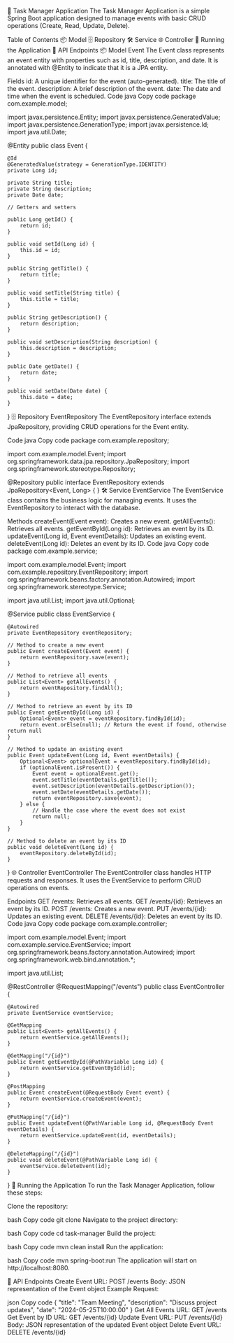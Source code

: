 📅 Task Manager Application
The Task Manager Application is a simple Spring Boot application designed to manage events with basic CRUD operations (Create, Read, Update, Delete).

Table of Contents
📦 Model
🗄️ Repository
🛠️ Service
🌐 Controller
🚀 Running the Application
🔗 API Endpoints
📦 Model
Event
The Event class represents an event entity with properties such as id, title, description, and date. It is annotated with @Entity to indicate that it is a JPA entity.

Fields
id: A unique identifier for the event (auto-generated).
title: The title of the event.
description: A brief description of the event.
date: The date and time when the event is scheduled.
Code
java
Copy code
package com.example.model;

import javax.persistence.Entity;
import javax.persistence.GeneratedValue;
import javax.persistence.GenerationType;
import javax.persistence.Id;
import java.util.Date;

@Entity
public class Event {

    @Id
    @GeneratedValue(strategy = GenerationType.IDENTITY)
    private Long id;

    private String title;
    private String description;
    private Date date;

    // Getters and setters

    public Long getId() {
        return id;
    }

    public void setId(Long id) {
        this.id = id;
    }

    public String getTitle() {
        return title;
    }

    public void setTitle(String title) {
        this.title = title;
    }

    public String getDescription() {
        return description;
    }

    public void setDescription(String description) {
        this.description = description;
    }

    public Date getDate() {
        return date;
    }

    public void setDate(Date date) {
        this.date = date;
    }
}
🗄️ Repository
EventRepository
The EventRepository interface extends JpaRepository, providing CRUD operations for the Event entity.

Code
java
Copy code
package com.example.repository;

import com.example.model.Event;
import org.springframework.data.jpa.repository.JpaRepository;
import org.springframework.stereotype.Repository;

@Repository
public interface EventRepository extends JpaRepository<Event, Long> {
}
🛠️ Service
EventService
The EventService class contains the business logic for managing events. It uses the EventRepository to interact with the database.

Methods
createEvent(Event event): Creates a new event.
getAllEvents(): Retrieves all events.
getEventById(Long id): Retrieves an event by its ID.
updateEvent(Long id, Event eventDetails): Updates an existing event.
deleteEvent(Long id): Deletes an event by its ID.
Code
java
Copy code
package com.example.service;

import com.example.model.Event;
import com.example.repository.EventRepository;
import org.springframework.beans.factory.annotation.Autowired;
import org.springframework.stereotype.Service;

import java.util.List;
import java.util.Optional;

@Service
public class EventService {

    @Autowired
    private EventRepository eventRepository;

    // Method to create a new event
    public Event createEvent(Event event) {
        return eventRepository.save(event);
    }

    // Method to retrieve all events
    public List<Event> getAllEvents() {
        return eventRepository.findAll();
    }

    // Method to retrieve an event by its ID
    public Event getEventById(Long id) {
        Optional<Event> event = eventRepository.findById(id);
        return event.orElse(null); // Return the event if found, otherwise return null
    }

    // Method to update an existing event
    public Event updateEvent(Long id, Event eventDetails) {
        Optional<Event> optionalEvent = eventRepository.findById(id);
        if (optionalEvent.isPresent()) {
            Event event = optionalEvent.get();
            event.setTitle(eventDetails.getTitle());
            event.setDescription(eventDetails.getDescription());
            event.setDate(eventDetails.getDate());
            return eventRepository.save(event);
        } else {
            // Handle the case where the event does not exist
            return null;
        }
    }

    // Method to delete an event by its ID
    public void deleteEvent(Long id) {
        eventRepository.deleteById(id);
    }
}
🌐 Controller
EventController
The EventController class handles HTTP requests and responses. It uses the EventService to perform CRUD operations on events.

Endpoints
GET /events: Retrieves all events.
GET /events/{id}: Retrieves an event by its ID.
POST /events: Creates a new event.
PUT /events/{id}: Updates an existing event.
DELETE /events/{id}: Deletes an event by its ID.
Code
java
Copy code
package com.example.controller;

import com.example.model.Event;
import com.example.service.EventService;
import org.springframework.beans.factory.annotation.Autowired;
import org.springframework.web.bind.annotation.*;

import java.util.List;

@RestController
@RequestMapping("/events")
public class EventController {

    @Autowired
    private EventService eventService;

    @GetMapping
    public List<Event> getAllEvents() {
        return eventService.getAllEvents();
    }

    @GetMapping("/{id}")
    public Event getEventById(@PathVariable Long id) {
        return eventService.getEventById(id);
    }

    @PostMapping
    public Event createEvent(@RequestBody Event event) {
        return eventService.createEvent(event);
    }

    @PutMapping("/{id}")
    public Event updateEvent(@PathVariable Long id, @RequestBody Event eventDetails) {
        return eventService.updateEvent(id, eventDetails);
    }

    @DeleteMapping("/{id}")
    public void deleteEvent(@PathVariable Long id) {
        eventService.deleteEvent(id);
    }
}
🚀 Running the Application
To run the Task Manager Application, follow these steps:

Clone the repository:

bash
Copy code
git clone <repository-url>
Navigate to the project directory:

bash
Copy code
cd task-manager
Build the project:

bash
Copy code
mvn clean install
Run the application:

bash
Copy code
mvn spring-boot:run
The application will start on http://localhost:8080.

🔗 API Endpoints
Create Event
URL: POST /events
Body: JSON representation of the Event object
Example Request:

json
Copy code
{
  "title": "Team Meeting",
  "description": "Discuss project updates",
  "date": "2024-05-25T10:00:00"
}
Get All Events
URL: GET /events
Get Event by ID
URL: GET /events/{id}
Update Event
URL: PUT /events/{id}
Body: JSON representation of the updated Event object
Delete Event
URL: DELETE /events/{id}
